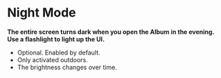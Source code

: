 # Night Mode
**The entire screen turns dark when you open the Album in the evening. Use a flashlight to light up the UI.**
* Optional. Enabled by default.
* Only activated outdoors.
* The brightness changes over time. 
